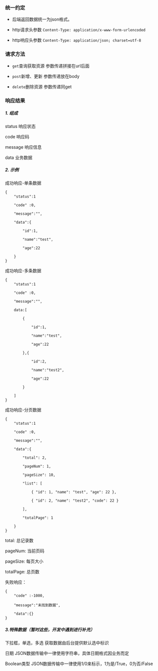 ### 统一约定

* 后端返回数据统一为json格式。

* http请求头参数 `Content-Type: application/x-www-form-urlencoded`

* http响应头参数 `Content-Type: application/json; charset=utf-8`

### 请求方法

* `get`查询获取资源        参数传递拼接在url后面

* `post`新增、更新          参数传递放在body

* `delete`删除资源          参数传递同get

### 响应结果

##### 1. 组成

status 响应状态

code 响应码    

message 响应信息   

data 业务数据

##### 2. 示例

成功响应-单条数据

```
{
    "status":1
    
    "code" :0,

    "message":"",

    "data":{

        "id":1,

        "name":"test",

        "age":22

    }
}
```

成功响应-多条数据

```
{
    "status":1
    
    "code" :0,

    "message":"",

    data:[

        {

            "id":1,

            "name":"test",

            "age":22

        },{

            "id":2,

            "name":"test2",

            "age":22

        }

    ]
}
```

成功响应-分页数据

```
{
    "status":1

    "code" :0,

    "message":"",

    "data":{

        "total": 2, 

        "pageNum": 1, 

        "pageSize": 10, 

        "list": [ 

            { "id": 1, "name": "test", "age": 22 },

            { "id": 2, "name": "test2", "code": 22 } 

        ], 

        "totalPage": 1

    }
}
```

total: 总记录数

pageNum: 当前页码

pageSize: 每页大小

totalPage: 总页数

失败响应：

```
{
    "code" :-1000,

    "message":"未找到数据",

    "data":{}
}
```

##### 3.特殊数据（暂时这些，开发中遇到进行补充）

下拉框，单选，多选         获取数据由后台提供默认选中标识

日期        JSON数据传输中一律使用字符串，具体日期格式因业务而定

Boolean类型     JSON数据传输中一律使用1/0来标示，1为是/True，0为否/False





